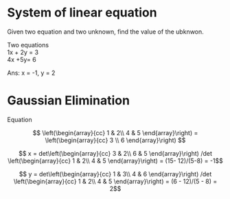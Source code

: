 # System of linear equation

Given two equation and two unknown, find the value of the ubknwon.

Two equations <br>
1x + 2y = 3 <br>
4x +5y= 6 <br>

Ans: x = -1, y = 2

# Gaussian Elimination

Equation

$$
\left(\begin{array}{cc} 
1 & 2\\
4 & 5
\end{array}\right) =
\left(\begin{array}{cc} 
3 \\ 
6 
\end{array}\right)
$$

$$ x = 
det\left(\begin{array}{cc} 
3 & 2\\
6 & 5
\end{array}\right) /det \left(\begin{array}{cc} 
1 & 2\\
4 & 5
\end{array}\right) = (15- 12)/(5-8) = -1$$

$$ y = 
det\left(\begin{array}{cc} 
1 & 3\\
4 & 6
\end{array}\right) /det \left(\begin{array}{cc} 
1 & 2\\
4 & 5
\end{array}\right) = (6 - 12)/(5 - 8) = 2$$